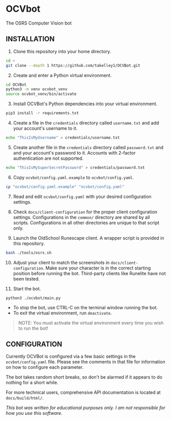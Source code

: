 # OCVbot

The OSRS Computer Vision bot

## INSTALLATION

1. Clone this repository into your home directory.
```bash
cd ~
git clone --depth 1 https://github.com/takelley1/OCVBot.git
```

2. Create and enter a Python virtual environment.
```bash
cd OCVBot
python3 -m venv ocvbot_venv
source ocvbot_venv/bin/activate
```

3. Install OCVBot's Python dependencies into your virtual environment.
```bash
pip3 install -r requirements.txt
```

4. Create a file in the `credentials` directory called `username.txt` and add
   your account's username to it.
```bash
echo "ThisIsMyUsername" > credentials/username.txt
```

5. Create another file in the `credentials` directory called `password.txt` and
   and your account's password to it. Accounts with 2-factor authentication are
   not supported.
```bash
echo "ThisIsMySuperSecretPassword" > credentials/password.txt
```

6. Copy `ocvbot/config.yaml.example` to `ocvbot/config.yaml`.
```bash
cp "ocvbot/config.yaml.example" "ocvbot/config.yaml"
```

7. Read and edit `ocvbot/config.yaml` with your desired configuration settings.

8. Check `docs/client-configuration` for the proper client configuration
   settings. Configurations in the `common/` directory are shared by all
   scripts. Configurations in all other directories are unique to that script
   only.

9. Launch the OldSchool Runescape client. A wrapper script is provided in
   this repository.
```bash
bash ./tools/osrs.sh
```

10. Adjust your client to match the screenshots in `docs/client-configuration`.
    Make sure your character is in the correct starting position before running
    the bot. Third-party clients like Runelite have not been tested.

11. Start the bot.
```
python3 ./ocvbot/main.py
```

- To stop the bot, use CTRL-C on the terminal window running the bot.
- To exit the virtual environment, run `deactivate`.
> NOTE: You must activate the virtual environment every time you wish to run the bot!

## CONFIGURATION

Currently OCVBot is configured via a few basic settings in the `ocvbot/config.yaml`
file. Please see the comments in that file for information on how to configure
each parameter.

The bot takes random short breaks, so don't be alarmed if it appears to do
nothing for a short while.

For more technical users, comprehensive API documentation is located at
`docs/build/html/`.

*This bot was written for educational purposes only. I am not responsible for how
you use this software.*

